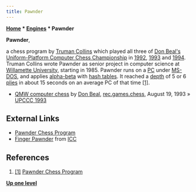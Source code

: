 ```yaml
---
title: Pawnder
---
```

**[Home](Home "Home") \* [Engines](Engines "Engines") \* Pawnder**


**Pawnder**,  

a chess program by [Truman Collins](Truman_Collins "Truman Collins") which played all three of [Don Beal's](Don_Beal "Don Beal") [Uniform-Platform Computer Chess Championship](Uniform-Platform_Computer_Chess_Championship "Uniform-Platform Computer Chess Championship") in [1992](UPCCC_1992 "UPCCC 1992"), [1993](UPCCC_1993 "UPCCC 1993") and [1994](UPCCC_1994 "UPCCC 1994"). 
Truman Collins wrote Pawnder as senior project in computer science at [Willamette University](https://en.wikipedia.org/wiki/Willamette_University), starting in 1985. 
Pawnder runs on a [PC](IBM_PC "IBM PC") under [MS-DOS](MS-DOS "MS-DOS"), and applies [alpha-beta](Alpha-Beta "Alpha-Beta") with [hash tables](Transposition_Table "Transposition Table"). 
It reached a [depth](Depth "Depth") of 5 or 6 [plies](Ply "Ply") in about 15 seconds on an average PC of that time 
<a id="cite-note-1" href="#cite-ref-1">[1]</a>.






* [QMW computer chess](https://groups.google.com/g/rec.games.chess/c/USZ-JlNvqRI/m/Yn68mNr08xAJ) by [Don Beal](Don_Beal "Don Beal"), [rec.games.chess](Computer_Chess_Forums "Computer Chess Forums"), August 19, 1993 » [UPCCC 1993](UPCCC_1993 "UPCCC 1993")


## External Links


* [Pawnder Chess Program](http://www.tkcs-collins.com/truman/pawnder/pawnder.shtml)
* [Finger Pawnder](https://app.chessclub.com/profile/Pawnder) from [ICC](index.php?title=Internet_Chess_Club&action=edit&redlink=1 "Internet Chess Club (page does not exist)")


## References


1. <a id="cite-ref-1" href="#cite-note-1">[1]</a> [Pawnder Chess Program](http://www.tkcs-collins.com/truman/pawnder/pawnder.shtml)

**[Up one level](Engines "Engines")**







 
